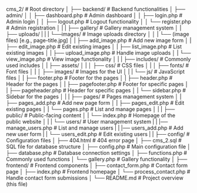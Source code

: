 <!-- for($i=1; $i<=10; $i++) {
echo '<li><a href="index.php?pagecode='.$i.'">'.$i.'</a></li>';
} -->

<!-- Project documentation -->





cms_2/                                          # Root directory
│
├── backend/                                    # Backend functionalities
│   ├── admin/
│   │   ├── dashboard.php                       # Admin dashboard
│   │   ├── login.php                           # Admin login
│   │   ├── logout.php                          # Logout functionality
│   │   └── register.php                        # Admin registration
│   |
|   ├── gallery/                                # Gallery management system
│   |   ├── uploads/
|   |   |   └──images/                          # Image uploads directory
│   │   |      └── (image files)    [e.g., page-title.jpg]
│   |   ├── add_image.php                       # Add new image form
│   |   ├── edit_image.php                      # Edit existing images
│   |   ├── list_image.php                      # List existing images
│   |   ├── upload_image.php                    # Handle image uploads
│   |   └── view_image.php                      # View image functionality
│   |
|   ├── includes/                               # Commonly used includes
│   |   ├── assets/
│   |   │   ├── css/                            # CSS files
│   |   │   ├── fonts/                          # Font files
│   |   │   ├── images/                         # Images for the UI
│   |   |   └── js/                             # JavaScript files
│   |   ├── footer.php                          # Footer for the pages
│   |   ├── header.php                          # Header for the pages
│   |   ├── pagefooter.php                      # Footer for specific pages
│   |   ├── pageheader.php                      # Header for specific pages
│   |   └── sidebar.php                         # Sidebar for the pages
│   |
|   ├── pages/                                  # Pages management system
│   |   ├── pages_add.php                       # Add new page form
│   |   ├── pages_edit.php                      # Edit existing pages
│   |   └── pages.php                           # List and manage pages
│   |
|   ├── public/                                 # Public-facing content
│   |   └── index.php                           # Homepage of the public website
│   |
|   └── users/                                  # User management system
|   |   |── manage_users.php                    # List and manage users
|   |   |── users_add.php                       # Add new user form
|   |   └── users_edit.php                      # Edit existing users
|   |
├── config/                                     # Configuration files
│   ├── 404.html                                # 404 error page
│   ├── cms_2.sql                               # SQL file for database structure
│   ├── config.php                              # Main configuration file
│   ├── database.php                            # Database connection settings
│   ├── functions.php                           # Commonly used functions
│   └── gallery.php                             # Gallery functionality
│
├── frontend/                                   # Frontend components
│   ├── contact_form.php                        # Contact form page
│   ├── index.php                               # Frontend homepage
│   └── process_contact.php                     # Handle contact form submissions
│
└── README.md                                   # Project overview (this file)



<!-- 


cms_2/                       # Root directory
│
├── config/                  # Configuration files
│   └── db.php               # Database connection script
│
├── public/                  # Publicly accessible directory
│   ├── index.php            # Entry point of the application (dashboard)
│   ├── login.php            # User login page
│   ├── register.php         # User registration page (if required)
│   ├── logout.php           # User logout script
│   ├── content/             # Content management related pages
│   │   ├── create_post.php  # Form to create a new post
│   │   ├── edit_post.php    # Form to edit a post
│   │   ├── view_post.php    # View individual post details
│   │   ├── list_posts.php   # List all posts
│   │
│   ├── gallery/             # Gallery management related pages
│   │   ├── add_image.php    # Upload new image
│   │   ├── edit_image.php   # Edit image details
│   │   ├── list_gallery.php # List all gallery items
│   │   ├── view_image.php   # View image details
│   │
│   ├── admin/               # Admin panel
│       ├── dashboard.php    # Admin dashboard
│       ├── manage_users.php # Manage user roles & access
│
├── assets/                  # Static resources (CSS, JS, Images)
│   ├── css/                 # Stylesheets
│   │   └── style.css        # Main stylesheet
│   ├── js/                  # JavaScript files
│   │   └── script.js        # Custom scripts
│   └── images/              # Image uploads (e.g. from gallery)
│
├── uploads/                 # Uploaded content storage
│   ├── images/              # Uploaded images
│
├── includes/                # Common components or reusable templates
│   ├── header.php           # Common header for all pages
│   ├── footer.php           # Common footer for all pages
│   ├── sidebar.php          # Admin or user sidebar
│
├── functions/               # Helper functions
│   ├── auth.php             # Authentication-related functions (login, access control)
│   ├── content.php          # Functions to handle content operations
│   ├── gallery.php          # Functions for gallery-related operations
│   └── validation.php       # Form validation logic
│
├── sql/                     # SQL-related files
│   ├── cms_2.sql            # SQL file for table structure (to setup or export database)
│
└── README.md                # Project documentation  -->




<!-- File Structure Breakdown:
1. config/:
- db.php: Contains your database connection details.
2. public/:
- index.php: The main entry point, usually the homepage or dashboard.
- content/: Contains pages for managing CMS posts, including creating, editing, viewing, and listing posts.
- gallery/: Manages image uploads, gallery listings, and image viewing.
- admin/: Admin-specific functionalities like managing users, roles, and access permissions.
3. assets/:
- css/: Contains stylesheets. For example, style.css for the main styles of the site.
- js/: Stores JavaScript files, such as script.js, for adding interactivity to the CMS.
- images/: May contain static images that don't change often, such as logos or icons.
4. uploads/:
- images/: Directory for storing user-uploaded images (e.g., blog post images or gallery images).
5. includes/:
- header.php: Shared header for all the pages (could contain navigation).
- footer.php: Shared footer (common across pages).
sidebar.php: For admin or user navigation, depending on their role.
6. functions/:
- auth.php: Contains authentication and user role validation functions.
- content.php: Functions for CRUD (Create, Read, Update, Delete) operations on posts.
- gallery.php: Functions for managing the gallery, image uploads, and validations.
- validation.php: General form validation for user input across different forms.
7. sql/:
cms_2.sql: The SQL file to set up your database. It includes the tables and initial data.
8. README.md:
Documentation to explain the project, setup instructions, and any dependencies.
------------------------------------
Optional Enhancements:
- logs/: For storing error or access logs (if needed for debugging).
- tests/: If you're integrating unit tests for various modules or functions. -->